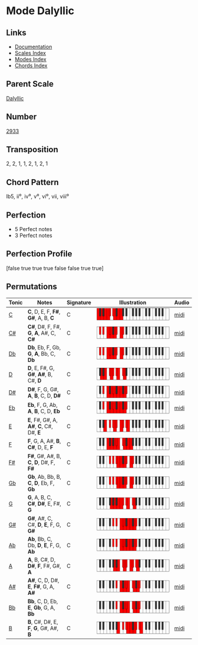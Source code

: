 # Mode Dalyllic

## Links

- [Documentation](README.md)
- [Scales Index](Scales.md)
- [Modes Index](Modes.md)
- [Chords Index](Chords.md)

## Parent Scale

[Dalyllic](ScaleDalyllic.md)

## Number

[2933](https://ianring.com/musictheory/scales/2933)

## Transposition

2, 2, 1, 1, 2, 1, 2, 1

## Chord Pattern

Ib5, ii⁰, iv⁰, v⁰, vi⁰, vii, viii⁰

## Perfection

- 5 Perfect notes
- 3 Perfect notes

## Perfection Profile

[false true true true false false true true]

## Permutations

| Tonic | Notes | Signature | Illustration | Audio |
|-------|-------|-----------|--------------|-------|
| [C](ModeCNaturalDalyllic.md) | **C**, D, E, F, **F#**, **G#**, A, B, **C** | C | ![CNaturalDalyllic](ModeCNaturalDalyllic.png) | [midi](https://github.com/edipermadi/music/blob/main/docs/ModeCNaturalDalyllic.mid?raw=true) |
| [C#](ModeCSharpDalyllic.md) | **C#**, D#, F, F#, **G**, **A**, A#, C, **C#** | C | ![CSharpDalyllic](ModeCSharpDalyllic.png) | [midi](https://github.com/edipermadi/music/blob/main/docs/ModeCSharpDalyllic.mid?raw=true) |
| [Db](ModeDFlatDalyllic.md) | **Db**, Eb, F, Gb, **G**, **A**, Bb, C, **Db** | C | ![DFlatDalyllic](ModeDFlatDalyllic.png) | [midi](https://github.com/edipermadi/music/blob/main/docs/ModeDFlatDalyllic.mid?raw=true) |
| [D](ModeDNaturalDalyllic.md) | **D**, E, F#, G, **G#**, **A#**, B, C#, **D** | C | ![DNaturalDalyllic](ModeDNaturalDalyllic.png) | [midi](https://github.com/edipermadi/music/blob/main/docs/ModeDNaturalDalyllic.mid?raw=true) |
| [D#](ModeDSharpDalyllic.md) | **D#**, F, G, G#, **A**, **B**, C, D, **D#** | C | ![DSharpDalyllic](ModeDSharpDalyllic.png) | [midi](https://github.com/edipermadi/music/blob/main/docs/ModeDSharpDalyllic.mid?raw=true) |
| [Eb](ModeEFlatDalyllic.md) | **Eb**, F, G, Ab, **A**, **B**, C, D, **Eb** | C | ![EFlatDalyllic](ModeEFlatDalyllic.png) | [midi](https://github.com/edipermadi/music/blob/main/docs/ModeEFlatDalyllic.mid?raw=true) |
| [E](ModeENaturalDalyllic.md) | **E**, F#, G#, A, **A#**, **C**, C#, D#, **E** | C | ![ENaturalDalyllic](ModeENaturalDalyllic.png) | [midi](https://github.com/edipermadi/music/blob/main/docs/ModeENaturalDalyllic.mid?raw=true) |
| [F](ModeFNaturalDalyllic.md) | **F**, G, A, A#, **B**, **C#**, D, E, **F** | C | ![FNaturalDalyllic](ModeFNaturalDalyllic.png) | [midi](https://github.com/edipermadi/music/blob/main/docs/ModeFNaturalDalyllic.mid?raw=true) |
| [F#](ModeFSharpDalyllic.md) | **F#**, G#, A#, B, **C**, **D**, D#, F, **F#** | C | ![FSharpDalyllic](ModeFSharpDalyllic.png) | [midi](https://github.com/edipermadi/music/blob/main/docs/ModeFSharpDalyllic.mid?raw=true) |
| [Gb](ModeGFlatDalyllic.md) | **Gb**, Ab, Bb, B, **C**, **D**, Eb, F, **Gb** | C | ![GFlatDalyllic](ModeGFlatDalyllic.png) | [midi](https://github.com/edipermadi/music/blob/main/docs/ModeGFlatDalyllic.mid?raw=true) |
| [G](ModeGNaturalDalyllic.md) | **G**, A, B, C, **C#**, **D#**, E, F#, **G** | C | ![GNaturalDalyllic](ModeGNaturalDalyllic.png) | [midi](https://github.com/edipermadi/music/blob/main/docs/ModeGNaturalDalyllic.mid?raw=true) |
| [G#](ModeGSharpDalyllic.md) | **G#**, A#, C, C#, **D**, **E**, F, G, **G#** | C | ![GSharpDalyllic](ModeGSharpDalyllic.png) | [midi](https://github.com/edipermadi/music/blob/main/docs/ModeGSharpDalyllic.mid?raw=true) |
| [Ab](ModeAFlatDalyllic.md) | **Ab**, Bb, C, Db, **D**, **E**, F, G, **Ab** | C | ![AFlatDalyllic](ModeAFlatDalyllic.png) | [midi](https://github.com/edipermadi/music/blob/main/docs/ModeAFlatDalyllic.mid?raw=true) |
| [A](ModeANaturalDalyllic.md) | **A**, B, C#, D, **D#**, **F**, F#, G#, **A** | C | ![ANaturalDalyllic](ModeANaturalDalyllic.png) | [midi](https://github.com/edipermadi/music/blob/main/docs/ModeANaturalDalyllic.mid?raw=true) |
| [A#](ModeASharpDalyllic.md) | **A#**, C, D, D#, **E**, **F#**, G, A, **A#** | C | ![ASharpDalyllic](ModeASharpDalyllic.png) | [midi](https://github.com/edipermadi/music/blob/main/docs/ModeASharpDalyllic.mid?raw=true) |
| [Bb](ModeBFlatDalyllic.md) | **Bb**, C, D, Eb, **E**, **Gb**, G, A, **Bb** | C | ![BFlatDalyllic](ModeBFlatDalyllic.png) | [midi](https://github.com/edipermadi/music/blob/main/docs/ModeBFlatDalyllic.mid?raw=true) |
| [B](ModeBNaturalDalyllic.md) | **B**, C#, D#, E, **F**, **G**, G#, A#, **B** | C | ![BNaturalDalyllic](ModeBNaturalDalyllic.png) | [midi](https://github.com/edipermadi/music/blob/main/docs/ModeBNaturalDalyllic.mid?raw=true) |
